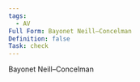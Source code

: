 ```yaml
---
tags:
  - AV
Full Form: Bayonet Neill–Concelman
Definition: false
Task: check
---
```

Bayonet Neill–Concelman